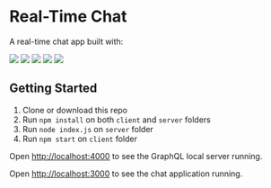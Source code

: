# Real-Time Chat

A real-time chat app built with:

<p>
<img src="https://img.shields.io/badge/react%20-%2320232a.svg?&style=for-the-badge&logo=react" >   
<img src="https://img.shields.io/badge/-Apollo%20GraphQL-311C87?logo=apollo%20graphql&logoColor=white&style=for-the-badge">
<img src="https://img.shields.io/badge/-GraphQL%20-black?style=for-the-badge&logo=graphql&logoColor=blueviolet">
<img src="https://img.shields.io/badge/-Nodejs%20-%23323330?style=for-the-badge&logo=Node.js&logoColor=green">
<img src="https://img.shields.io/badge/-Expressjs%20-%23323330?style=for-the-badge&logo=express">

## Getting Started

1. Clone or download this repo
2. Run `npm install` on both `client` and `server` folders
3. Run `node index.js` on `server` folder
4. Run `npm start` on `client` folder

Open [http://localhost:4000](http://localhost:4000) to see the GraphQL local server running.

Open [http://localhost:3000](http://localhost:3000) to see the chat application running.
